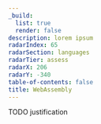 ```yaml
---
_build:
  list: true
  render: false
description: lorem ipsum
radarIndex: 65
radarSection: languages
radarTier: assess
radarX: 206
radarY: -340
table-of-contents: false
title: WebAssembly
---
```


TODO justification
